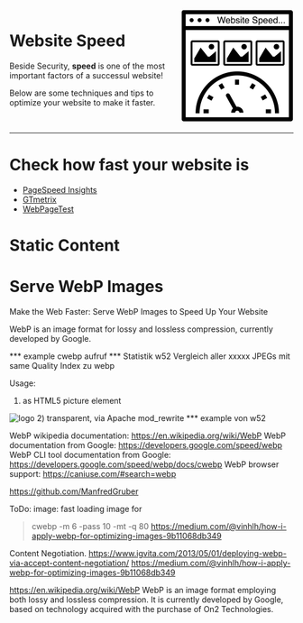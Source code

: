 <img src="website-speed.png" width="200px" height="200px" alt="Logo" align="right">

# Website Speed 

Beside Security, **speed** is one of the most important factors of a successul website!

Below are some techniques and tips to optimize your website to make it faster. 

<br> 

---


# Check how fast your website is
* [PageSpeed Insights](https://developers.google.com/speed/pagespeed/insights/)
* [GTmetrix](https://gtmetrix.com/)
* [WebPageTest](https://www.webpagetest.org/)


# Static Content
# Serve WebP Images




Make the Web Faster: 
Serve WebP Images to Speed Up Your Website

WebP is an image format for lossy and lossless compression, currently developed by Google.

*** example cwebp aufruf
*** Statistik w52 Vergleich aller xxxxx JPEGs mit same Quality Index zu webp

Usage:
1) as HTML5 picture element
<picture>
  <source srcset="logo.webp" type="image/webp">
  <img src="logo.png" alt="logo">
</picture>
2) transparent, via Apache mod_rewrite
*** example von w52



WebP wikipedia documentation: https://en.wikipedia.org/wiki/WebP
WebP documentation from Google: https://developers.google.com/speed/webp
WebP CLI tool documentation from Google: https://developers.google.com/speed/webp/docs/cwebp
WebP browser support: https://caniuse.com/#search=webp



https://github.com/ManfredGruber



 ToDo: image: fast loading image  for
>
>
>
> cwebp -m 6 -pass 10 -mt -q 80
> https://medium.com/@vinhlh/how-i-apply-webp-for-optimizing-images-9b11068db349
>
>
>
>




Content Negotiation.
https://www.igvita.com/2013/05/01/deploying-webp-via-accept-content-negotiation/
https://medium.com/@vinhlh/how-i-apply-webp-for-optimizing-images-9b11068db349


https://en.wikipedia.org/wiki/WebP
WebP is an image format employing both lossy and lossless compression. It is currently developed by Google, based on technology acquired with the purchase of On2 Technologies.
